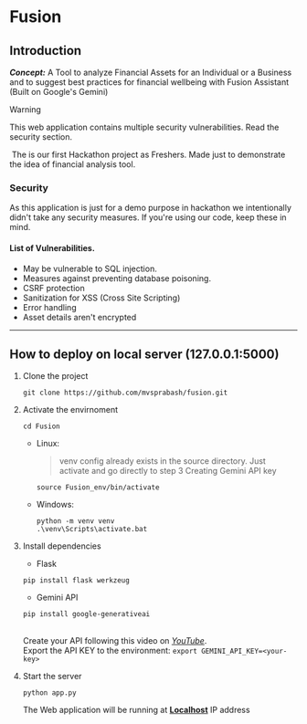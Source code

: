 # Fusion

## Introduction

***Concept:*** A Tool to analyze Financial Assets for an Individual or a Business and to suggest best practices for financial wellbeing with Fusion Assistant (Built on Google's Gemini)

>[!WARNING]
>This web application contains multiple security vulnerabilities. Read the security section.

&nbsp;The is our first Hackathon project as Freshers. Made just to demonstrate the idea of financial analysis tool.



### Security
As this application is just for a demo purpose in hackathon we intentionally didn't take any security measures. If you're using our code, keep these in mind.

#### List of Vulnerabilities.
- May be vulnerable to SQL injection.
- Measures against preventing database poisoning.
- CSRF protection
- Sanitization for XSS (Cross Site Scripting)
- Error handling
- Asset details aren't encrypted

---

## How to deploy on local server (127.0.0.1:5000)

1. Clone the project
	```
	git clone https://github.com/mvsprabash/fusion.git
	```

2. Activate the envirnoment
    ```
	cd Fusion
	```

    - Linux:<br>
        > venv config already exists in the source directory. Just activate and go directly to step 3 Creating Gemini API key<br>
        
        ```
		source Fusion_env/bin/activate
		```
    - Windows:<br>
        ```
        python -m venv venv
        .\venv\Scripts\activate.bat
        ```


3. Install dependencies
    - Flask
    ```
	pip install flask werkzeug
	```
    - Gemini API
    ```
	pip install google-generativeai
	```
    <br> Create your API following this video on *[YouTube](https://www.youtube.com/watch?v=pTcunloZ-_o)*.
    <br> Export the API KEY to the environment: `export GEMINI_API_KEY=<your-key>`

4. Start the server
    ```
	python app.py
	```
    The Web application will be running at **[Localhost](http://127.0.0.1:5000/)** IP address



